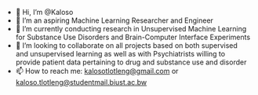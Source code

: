 - 👋 Hi, I’m @Kaloso
- 👀 I’m an aspiring Machine Learning Researcher and Engineer
- 🌱 I’m currently conducting research in Unsupervised Machine Learning for Substance Use Disorders and Brain-Computer Interface Experiments
- 💞️ I’m looking to collaborate on all projects based on both supervised and unsupervised learning as well as with Psychiatrists willing to provide patient data pertaining to drug and substance use and disorder
- 📫 How to reach me: kalosotlotleng@gmail.com or kaloso.tlotleng@studentmail.biust.ac.bw

<!---
Kaloso11/Kaloso11 is a ✨ special ✨ repository because its `README.md` (this file) appears on your GitHub profile.
You can click the Preview link to take a look at your changes.
--->
